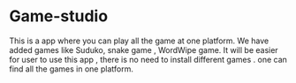 # Game-studio
This is a app where you can play all the game at one platform.
We have added games like Suduko, snake game , WordWipe game.
It will be easier for user to use this app , there is no need to install different games .
one can find all the games in one platform.
